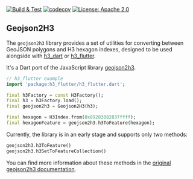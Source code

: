 <p>
<a href="https://github.com/festelo/h3_dart/actions"><img src="https://github.com/festelo/h3_dart/actions/workflows/tests.yml/badge.svg" alt="Build & Test"></a>
<a href="https://codecov.io/gh/festelo/h3_dart"><img src="https://codecov.io/gh/festelo/h3_dart/branch/master/graph/badge.svg" alt="codecov"></a>
<a href="https://opensource.org/licenses/Apache-2.0"><img src="https://img.shields.io/badge/License-Apache_2.0-blue.svg" alt="License: Apache 2.0"></a>
</p>

## Geojson2H3

The `geojson2h3` library provides a set of utilities for converting between GeoJSON polygons and H3 hexagon indexes, designed to be used alongside with [h3_dart](https://pub.dev/packages/h3_dart/) or [h3_flutter](https://pub.dev/packages/h3_flutter/).  
  
It's a Dart port of the JavaScript library [geojson2h3](https://github.com/uber/geojson2h3).

```dart
// h3_flutter example
import 'package:h3_flutter/h3_flutter.dart';

final h3Factory = const H3Factory();
final h3 = h3Factory.load();
final geojson2h3 = Geojson2H3(h3);

final hexagon = H3Index.from(0x89283082837ffff);
final hexagonFeature = geojson2h3.h3ToFeature(hexagon);
```

Currently, the library is in an early stage and supports only two methods:
```dart
geojson2h3.h3ToFeature()
geojson2h3.h3SetToFeatureCollection()
```
You can find more information about these methods in the [original geojson2h3 documentation](https://github.com/uber/geojson2h3).